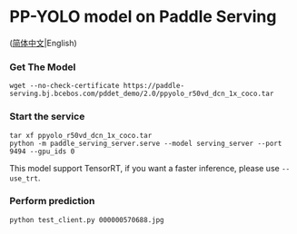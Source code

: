 # PP-YOLO model on Paddle Serving

([简体中文](./README_CN.md)|English)

### Get The Model
```
wget --no-check-certificate https://paddle-serving.bj.bcebos.com/pddet_demo/2.0/ppyolo_r50vd_dcn_1x_coco.tar
```

### Start the service
```
tar xf ppyolo_r50vd_dcn_1x_coco.tar
python -m paddle_serving_server.serve --model serving_server --port 9494 --gpu_ids 0
```

This model support TensorRT, if you want a faster inference, please use `--use_trt`.

### Perform prediction
```
python test_client.py 000000570688.jpg
```

